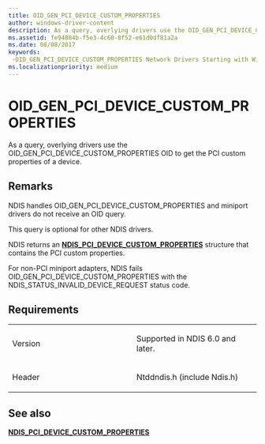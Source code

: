 ```yaml
---
title: OID_GEN_PCI_DEVICE_CUSTOM_PROPERTIES
author: windows-driver-content
description: As a query, overlying drivers use the OID_GEN_PCI_DEVICE_CUSTOM_PROPERTIES OID to get the PCI custom properties of a device.
ms.assetid: fe94884b-f5e3-4c60-8f52-e61d0df81a2a
ms.date: 08/08/2017
keywords: 
 -OID_GEN_PCI_DEVICE_CUSTOM_PROPERTIES Network Drivers Starting with Windows Vista
ms.localizationpriority: medium
---
```


# OID\_GEN\_PCI\_DEVICE\_CUSTOM\_PROPERTIES


As a query, overlying drivers use the OID\_GEN\_PCI\_DEVICE\_CUSTOM\_PROPERTIES OID to get the PCI custom properties of a device.

Remarks
-------

NDIS handles OID\_GEN\_PCI\_DEVICE\_CUSTOM\_PROPERTIES and miniport drivers do not receive an OID query.

This query is optional for other NDIS drivers.

NDIS returns an [**NDIS\_PCI\_DEVICE\_CUSTOM\_PROPERTIES**](https://msdn.microsoft.com/library/windows/hardware/ff566745) structure that contains the PCI custom properties.

For non-PCI miniport adapters, NDIS fails OID\_GEN\_PCI\_DEVICE\_CUSTOM\_PROPERTIES with the NDIS\_STATUS\_INVALID\_DEVICE\_REQUEST status code.

Requirements
------------

<table>
<colgroup>
<col width="50%" />
<col width="50%" />
</colgroup>
<tbody>
<tr class="odd">
<td><p>Version</p></td>
<td><p>Supported in NDIS 6.0 and later.</p></td>
</tr>
<tr class="even">
<td><p>Header</p></td>
<td>Ntddndis.h (include Ndis.h)</td>
</tr>
</tbody>
</table>

## See also


[**NDIS\_PCI\_DEVICE\_CUSTOM\_PROPERTIES**](https://msdn.microsoft.com/library/windows/hardware/ff566745)

 

 




